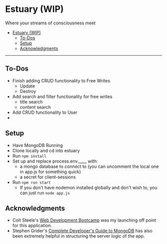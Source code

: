 # Estuary (WIP)
Where your streams of consciousness meet

- [Estuary (WIP)](#Estuary-WIP)
  - [To-Dos](#To-Dos)
  - [Setup](#Setup)
  - [Acknowledgments](#Acknowledgments)
---
## To-Dos
* Finish adding CRUD functionality to Free Writes
  * Update
  * Destroy
* Add search and filter functionality for free writes
  * title search
  * content search
* Add CRUD functionality to User
* 

## Setup

* Have MongoDB Running
* Clone locally and cd into estuary
* Run `npm install`
* Set up and replace process.env.____ with:
  * a mongo database to connect to (you can uncomment the local one in app.js for something quick)
  * a secret for client-sessions
* Run `npm run start`
  * If you don't have nodemon installed globally and don't wish to, you can just run `node app.js`

## Acknowledgments 

* Colt Steele's [Web Development Bootcamp](https://www.udemy.com/the-web-developer-bootcamp/) was my launching off point for this application.
* Stephen Grider's [Complete Developer's Guide to MongoDB](https://www.udemy.com/the-complete-developers-guide-to-mongodb/) has also been extremely helpful in structuring the server logic of the app.
